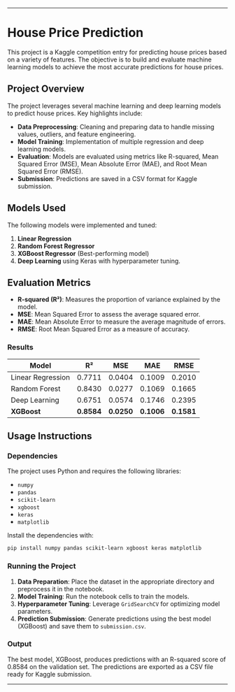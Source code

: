 ---

# House Price Prediction

This project is a Kaggle competition entry for predicting house prices based on a variety of features. The objective is to build and evaluate machine learning models to achieve the most accurate predictions for house prices.

## Project Overview

The project leverages several machine learning and deep learning models to predict house prices. Key highlights include:

- **Data Preprocessing**: Cleaning and preparing data to handle missing values, outliers, and feature engineering.
- **Model Training**: Implementation of multiple regression and deep learning models.
- **Evaluation**: Models are evaluated using metrics like R-squared, Mean Squared Error (MSE), Mean Absolute Error (MAE), and Root Mean Squared Error (RMSE).
- **Submission**: Predictions are saved in a CSV format for Kaggle submission.

## Models Used

The following models were implemented and tuned:

1. **Linear Regression**
2. **Random Forest Regressor**
3. **XGBoost Regressor** (Best-performing model)
4. **Deep Learning** using Keras with hyperparameter tuning.

## Evaluation Metrics

- **R-squared (R²)**: Measures the proportion of variance explained by the model.
- **MSE**: Mean Squared Error to assess the average squared error.
- **MAE**: Mean Absolute Error to measure the average magnitude of errors.
- **RMSE**: Root Mean Squared Error as a measure of accuracy.

### Results

| Model               | R²      | MSE   | MAE   | RMSE  |
|---------------------|---------|-------|-------|-------|
| Linear Regression   | 0.7711  | 0.0404| 0.1009| 0.2010|
| Random Forest       | 0.8430  | 0.0277| 0.1069| 0.1665|
| Deep Learning       | 0.6751  | 0.0574| 0.1746| 0.2395|
| **XGBoost**         | **0.8584**| **0.0250**| **0.1006**| **0.1581**|

## Usage Instructions

### Dependencies

The project uses Python and requires the following libraries:
- `numpy`
- `pandas`
- `scikit-learn`
- `xgboost`
- `keras`
- `matplotlib`

Install the dependencies with:
```bash
pip install numpy pandas scikit-learn xgboost keras matplotlib
```

### Running the Project

1. **Data Preparation**: Place the dataset in the appropriate directory and preprocess it in the notebook.
2. **Model Training**: Run the notebook cells to train the models.
3. **Hyperparameter Tuning**: Leverage `GridSearchCV` for optimizing model parameters.
4. **Prediction Submission**: Generate predictions using the best model (XGBoost) and save them to `submission.csv`.

### Output

The best model, XGBoost, produces predictions with an R-squared score of 0.8584 on the validation set. The predictions are exported as a CSV file ready for Kaggle submission.

---
